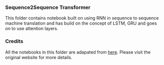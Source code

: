 ### Sequence2Sequence Transformer
This folder contains notebook built on using RNN in sequence to sequence machine translation and has build on the concept of LSTM, GRU and goes on to use attention layers.


### Credits
All the notebooks in this folder are adapated from [here](https://github.com/bentrevett/pytorch-seq2seq/). Please visit the original website for more details.
